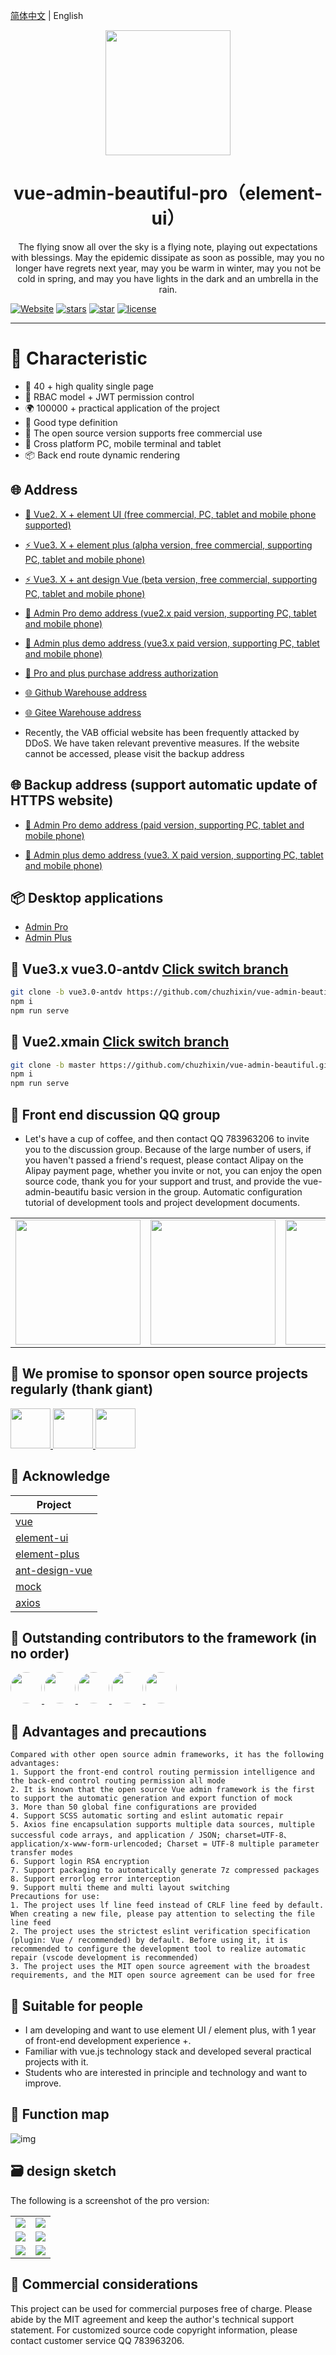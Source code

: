 [简体中文](./README.md) | English

<div align="center"><img width="200" src="https://gitee.com/chu1204505056/image/raw/master/logo/vab.svg"/>
<h1> vue-admin-beautiful-pro（element-ui） </h1>
<p>The flying snow all over the sky is a flying note, playing out expectations with blessings. May the epidemic dissipate as soon as possible, may you no longer have regrets next year, may you be warm in winter, may you not be cold in spring, and may you have lights in the dark and an umbrella in the rain.
</p>
</div>

[![Website](<https://img.shields.io/badge/ good luck - vue admin beautiful -blue?style=flat-square>)](https://vue-admin-beautiful.com)
[![stars](https://img.shields.io/github/stars/chuzhixin/vue-admin-beautiful?style=flat-square&logo=GitHub)](https://github.com/chuzhixin/vue-admin-beautiful)
[![star](https://gitee.com/chu1204505056/vue-admin-beautiful/badge/star.svg?theme=gray)](https://gitee.com/chu1204505056/vue-admin-beautiful)
[![license](https://img.shields.io/github/license/chuzhixin/vue-admin-beautiful?style=flat-square)](https://en.wikipedia.org/wiki/MIT_License)

---

# 🎉 Characteristic

- 💪 40 + high quality single page
- 💅 RBAC model + JWT permission control
- 🌍 100000 + practical application of the project
- 👏 Good type definition
- 🥳 The open source version supports free commercial use
- 🚀 Cross platform PC, mobile terminal and tablet
- 📦 Back end route dynamic rendering

## 🌐 Address

- [🎉 Vue2. X + element UI (free commercial, PC, tablet and mobile phone supported)](https://vue-admin-beautiful.com/vue-admin-beautiful-element/?hmsr=github&hmpl=&hmcu=&hmkw=&hmci=)

- [⚡️ Vue3. X + element plus (alpha version, free commercial, supporting PC, tablet and mobile phone)](https://vue-admin-beautiful.com/vue-admin-beautiful-element-plus/?hmsr=github&hmpl=&hmcu=&hmkw=&hmci=)

- [⚡️ Vue3. X + ant design Vue (beta version, free commercial, supporting PC, tablet and mobile phone)](https://vue-admin-beautiful.com/vue-admin-beautiful-antdv/?hmsr=github&hmpl=&hmcu=&hmkw=&hmci=)

- [🚀 Admin Pro demo address (vue2.x paid version, supporting PC, tablet and mobile phone)](https://vue-admin-beautiful.com/admin-pro/?hmsr=github&hmpl=&hmcu=&hmkw=&hmci=)

- [🚀 Admin plus demo address (vue3.x paid version, supporting PC, tablet and mobile phone)](https://vue-admin-beautiful.com/admin-plus/?hmsr=github&hmpl=&hmcu=&hmkw=&hmci=)

- [📌 Pro and plus purchase address authorization](https://vue-admin-beautiful.com/authorization/)

- [🌐 Github Warehouse address](https://github.com/chuzhixin/vue-admin-beautiful?utm_source=gold_browser_extension)

- [🌐 Gitee Warehouse address](https://gitee.com/chu1204505056/vue-admin-beautiful?_from=gitee_search)

- Recently, the VAB official website has been frequently attacked by DDoS. We have taken relevant preventive measures. If the website cannot be accessed, please visit the backup address

## 🌐 Backup address (support automatic update of HTTPS website)

- [🚀 Admin Pro demo address (paid version, supporting PC, tablet and mobile phone)](https://chu1204505056.gitee.io/admin-pro/?hmsr=github&hmpl=&hmcu=&hmkw=&hmci=)

- [🚀 Admin plus demo address (vue3. X paid version, supporting PC, tablet and mobile phone)](https://chu1204505056.gitee.io/admin-plus/?hmsr=github&hmpl=&hmcu=&hmkw=&hmci=)

## 📦️ Desktop applications

- [Admin Pro](https://gitee.com/chu1204505056/microsoft-store/raw/master/AdminPlus.zip)
- [Admin Plus](https://gitee.com/chu1204505056/microsoft-store/raw/master/AdminPlus.zip)

## 🌱 Vue3.x vue3.0-antdv [Click switch branch](https://github.com/chuzhixin/vue-admin-beautiful-pro/tree/vue3.0-antdv)

```bash
git clone -b vue3.0-antdv https://github.com/chuzhixin/vue-admin-beautiful.git
npm i
npm run serve
```

## 🌱 Vue2.xmain [Click switch branch](https://github.com/chuzhixin/vue-admin-beautiful-pro/tree/master)

```bash
git clone -b master https://github.com/chuzhixin/vue-admin-beautiful.git
npm i
npm run serve
```

## 🍻 Front end discussion QQ group

- Let's have a cup of coffee, and then contact QQ 783963206 to invite you to the discussion group. Because of the large number of users, if you haven't passed a friend's request, please contact Alipay on the Alipay payment page, whether you invite or not, you can enjoy the open source code, thank you for your support and trust, and provide the vue-admin-beautifu basic version in the group. Automatic configuration tutorial of development tools and project development documents.

<table>
<tr>
<!-- <td>
<img width="200px" src="https://gitee.com/chu1204505056/image/raw/master/qq_group/hbm.jpg">
</td> -->
<td>
<img width="200px" src="https://gitee.com/chu1204505056/image/raw/master/zfb_kf.jpg">
</td>
<td>
<img width="200px" src="https://gitee.com/chu1204505056/image/raw/master/qq_group/vab-2.jpg">
</td>
<td>
<img width="200px" src="https://gitee.com/chu1204505056/image/raw/master/qq_group/vab-3.jpg">
</td>
</tr>
</table>

## 🙈 We promise to sponsor open source projects regularly (thank giant)

<a title="vue" href="https://cn.vuejs.org/" target="_blank">
<img width="64px" src="https://gitee.com/chu1204505056/image/raw/master/vue.png"/>
</a>

<a title="ant-design-vue" href="https://github.com/vueComponent/ant-design-vue#backers" target="_blank">
<img width="64px" src="https://gitee.com/chu1204505056/image/raw/master/antdv.svg"/>
</a>

<a title="element-plus" href="https://opencollective.com/element-plus" target="_blank">
<img width="64px" src="https://gitee.com/chu1204505056/image/raw/master/element-plus.png"/>
</a>

## 🎨 Acknowledge

| Project                                                          |
| ---------------------------------------------------------------- |
| [vue](https://github.com/vuejs/vue)                              |
| [element-ui](https://github.com/ElemeFE/element)                 |
| [element-plus](https://github.com/element-plus/element-plus)     |
| [ant-design-vue](https://github.com/vueComponent/ant-design-vue) |
| [mock](https://github.com/nuysoft/Mock)                          |
| [axios](https://github.com/axios/axios)                          |

## 👷 Outstanding contributors to the framework (in no order)

<a href="https://github.com/buuing" target="_blank">
<img width="50px" style="border-radius:999px" src="https://avatars.githubusercontent.com/u/36689704?s=50"/>
</a>
<a href="https://github.com/hipi" target="_blank">
<img width="50px" style="border-radius:999px" src="https://avatars.githubusercontent.com/u/22478003?s=50"/>
</a>
<a href="https://github.com/fwfmiao" target="_blank">
<img width="50px" style="border-radius:999px" src="https://avatars.githubusercontent.com/u/29328241?s=50"/>
</a>
<a href="https://github.com/hdtopku" target="_blank">
<img width="50px" style="border-radius:999px" src="https://avatars.githubusercontent.com/u/14859466?s=50"/>
</a>
<a href="https://github.com/shaonialife" target="_blank">
<img width="50px" style="border-radius:999px" src="https://avatars.githubusercontent.com/u/16135960?s=50"/>
</a>

## 📌 Advantages and precautions

```
Compared with other open source admin frameworks, it has the following advantages:
1. Support the front-end control routing permission intelligence and the back-end control routing permission all mode
2. It is known that the open source Vue admin framework is the first to support the automatic generation and export function of mock
3. More than 50 global fine configurations are provided
4. Support SCSS automatic sorting and eslint automatic repair
5. Axios fine encapsulation supports multiple data sources, multiple successful code arrays, and application / JSON; charset=UTF-8、application/x-www-form-urlencoded; Charset = UTF-8 multiple parameter transfer modes
6. Support login RSA encryption
7. Support packaging to automatically generate 7z compressed packages
8. Support errorlog error interception
9. Support multi theme and multi layout switching
Precautions for use:
1. The project uses lf line feed instead of CRLF line feed by default. When creating a new file, please pay attention to selecting the file line feed
2. The project uses the strictest eslint verification specification (plugin: Vue / recommended) by default. Before using it, it is recommended to configure the development tool to realize automatic repair (vscode development is recommended)
3. The project uses the MIT open source agreement with the broadest requirements, and the MIT open source agreement can be used for free

```

## 💚 Suitable for people

- I am developing and want to use element UI / element plus, with 1 year of front-end development experience +.
- Familiar with vue.js technology stack and developed several practical projects with it.
- Students who are interested in principle and technology and want to improve.

## 🎉 Function map

![img](https://gitee.com/chu1204505056/image/raw/master/vip/flow.drawio.png)

## 🗃️ design sketch

The following is a screenshot of the pro version:

<table>
<tr>
<td>
<img src="https://gitee.com/chu1204505056/image/raw/master/2.png">
</td>
<td>
<img src="https://gitee.com/chu1204505056/image/raw/master/6.png">
</td>
</tr>
<tr>
<td>
<img src="https://gitee.com/chu1204505056/image/raw/master/8.png">
</td>
<td>
<img src="https://gitee.com/chu1204505056/image/raw/master/9.png">
</td>
</tr>
<tr>
<td>
<img src="https://gitee.com/chu1204505056/image/raw/master/3.png">
</td>
<td>
<img src="https://gitee.com/chu1204505056/image/raw/master/5.png">
</td>
</tr>
</table>

## 📄 Commercial considerations

This project can be used for commercial purposes free of charge. Please abide by the MIT agreement and keep the author's technical support statement. For customized source code copyright information, please contact customer service QQ 783963206.

<!-- ## 严正声明

近期发现不少游手好闲之人有组织有预谋的利用码云、知乎、掘金等网站可用国外非法网站提供的匿名手机号注册的账号 bug 冒充 vab 去攻击 vue-element-admin，iview-admin，若依，d2-admin，ant-design-vue 的行为，恶意制造对立，试图让其他开源作者卷入其中，对各位开源作者造成的影响我们深表歉意，我们欢迎 vab 的用户去体验其他更优秀的框架，vue-admin-beautiful 走到今天实属不易，被人冒充，被人发帖诋毁，被人故意发布错误言论假装发帖表扬实则为我们招骂，无意动任何人的奶酪，从 2020 年至今坚持全职维护已过一年时间，说实在的我们靠技术生存并不丢人吧，一年来感谢 vab 的用户对我们不离不弃，也希望大家越来越好，加油！ -->

